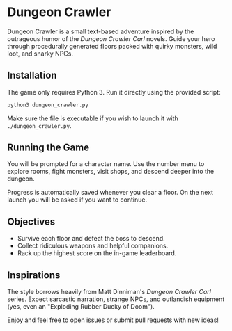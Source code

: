 # Dungeon Crawler

Dungeon Crawler is a small text-based adventure inspired by the outrageous humor of the *Dungeon Crawler Carl* novels. Guide your hero through procedurally generated floors packed with quirky monsters, wild loot, and snarky NPCs.

## Installation

The game only requires Python 3. Run it directly using the provided script:

```bash
python3 dungeon_crawler.py
```

Make sure the file is executable if you wish to launch it with `./dungeon_crawler.py`.

## Running the Game

You will be prompted for a character name. Use the number menu to explore rooms, fight monsters, visit shops, and descend deeper into the dungeon.

Progress is automatically saved whenever you clear a floor. On the next launch you will be asked if you want to continue.

## Objectives

- Survive each floor and defeat the boss to descend.
- Collect ridiculous weapons and helpful companions.
- Rack up the highest score on the in-game leaderboard.

## Inspirations

The style borrows heavily from Matt Dinniman's *Dungeon Crawler Carl* series. Expect sarcastic narration, strange NPCs, and outlandish equipment (yes, even an "Exploding Rubber Ducky of Doom").

Enjoy and feel free to open issues or submit pull requests with new ideas!
